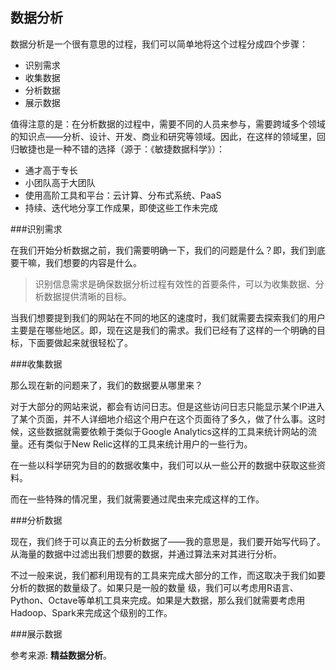 数据分析
---

数据分析是一个很有意思的过程，我们可以简单地将这个过程分成四个步骤：

 - 识别需求
 - 收集数据
 - 分析数据
 - 展示数据

值得注意的是：在分析数据的过程中，需要不同的人员来参与，需要跨域多个领域的知识点——分析、设计、开发、商业和研究等领域。因此，在这样的领域里，回归敏捷也是一种不错的选择（源于：《敏捷数据科学》）：

 - 通才高于专长
 - 小团队高于大团队
 - 使用高阶工具和平台：云计算、分布式系统、PaaS
 - 持续、迭代地分享工作成果，即使这些工作未完成

###识别需求

在我们开始分析数据之前，我们需要明确一下，我们的问题是什么？即，我们到底要干嘛，我们想要的内容是什么。

> 识别信息需求是确保数据分析过程有效性的首要条件，可以为收集数据、分析数据提供清晰的目标。

当我们想要提到我们的网站在不同的地区的速度时，我们就需要去探索我们的用户主要是在哪些地区。即，现在这是我们的需求。我们已经有了这样的一个明确的目标，下面要做起来就很轻松了。

###收集数据


那么现在新的问题来了，我们的数据要从哪里来？

对于大部分的网站来说，都会有访问日志。但是这些访问日志只能显示某个IP进入了某个页面，并不人详细地介绍这个用户在这个页面待了多久，做了什么事。这时候，这些数据就需要依赖于类似于Google Analytics这样的工具来统计网站的流量。还有类似于New Relic这样的工具来统计用户的一些行为。

在一些以科学研究为目的的数据收集中，我们可以从一些公开的数据中获取这些资料。

而在一些特殊的情况里，我们就需要通过爬虫来完成这样的工作。

###分析数据

现在，我们终于可以真正的去分析数据了——我的意思是，我们要开始写代码了。从海量的数据中过滤出我们想要的数据，并通过算法来对其进行分析。

不过一般来说，我们都利用现有的工具来完成大部分的工作，而这取决于我们如要分析的数据的数量级了。如果只是一般的数量 级，我们可以考虑用R语言、Python、Octave等单机工具来完成。如果是大数据，那么我们就需要考虑用Hadoop、Spark来完成这个级别的工作。

###展示数据



参考来源: **精益数据分析**。

